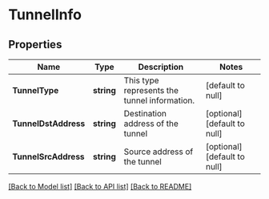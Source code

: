# TunnelInfo

## Properties
Name | Type | Description | Notes
------------ | ------------- | ------------- | -------------
**TunnelType** | **string** | This type represents the tunnel information. | [default to null]
**TunnelDstAddress** | **string** | Destination address of the tunnel | [optional] [default to null]
**TunnelSrcAddress** | **string** | Source address of the tunnel | [optional] [default to null]

[[Back to Model list]](../README.md#documentation-for-models) [[Back to API list]](../README.md#documentation-for-api-endpoints) [[Back to README]](../README.md)


